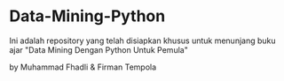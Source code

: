 # Data-Mining-Python

Ini adalah repository yang telah disiapkan khusus untuk menunjang buku ajar "Data Mining Dengan Python Untuk Pemula"

by
Muhammad Fhadli & Firman Tempola
